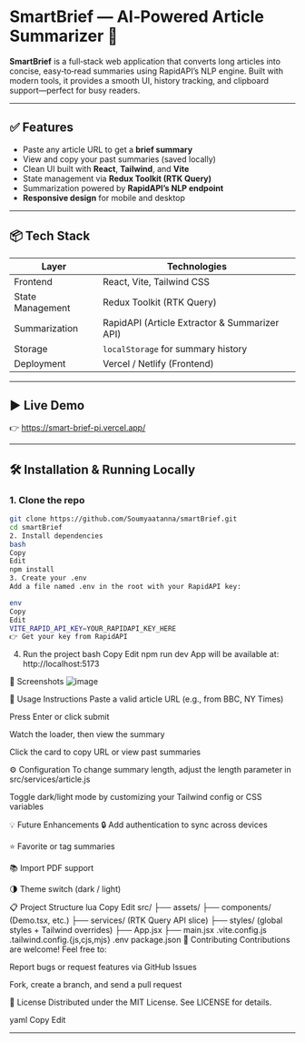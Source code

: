 
# SmartBrief — AI‑Powered Article Summarizer 🚀

**SmartBrief** is a full‑stack web application that converts long articles into concise, easy‑to‑read summaries using RapidAPI’s NLP engine. Built with modern tools, it provides a smooth UI, history tracking, and clipboard support—perfect for busy readers.

---

## ✅ Features

- Paste any article URL to get a **brief summary**
- View and copy your past summaries (saved locally)
- Clean UI built with **React**, **Tailwind**, and **Vite**
- State management via **Redux Toolkit (RTK Query)**
- Summarization powered by **RapidAPI’s NLP endpoint**
- **Responsive design** for mobile and desktop

---

## 📦 Tech Stack

| Layer            | Technologies                                  |
|------------------|-----------------------------------------------|
| Frontend         | React, Vite, Tailwind CSS                     |
| State Management | Redux Toolkit (RTK Query)                     |
| Summarization    | RapidAPI (Article Extractor & Summarizer API) |
| Storage          | `localStorage` for summary history            |
| Deployment       | Vercel / Netlify (Frontend)                   |

---

## ▶️ Live Demo

👉 https://smart-brief-pi.vercel.app/

---

## 🛠️ Installation & Running Locally

### 1. Clone the repo  
```bash
git clone https://github.com/Soumyaatanna/smartBrief.git
cd smartBrief
2. Install dependencies
bash
Copy
Edit
npm install
3. Create your .env
Add a file named .env in the root with your RapidAPI key:

env
Copy
Edit
VITE_RAPID_API_KEY=YOUR_RAPIDAPI_KEY_HERE
👉 Get your key from RapidAPI
```
4. Run the project
bash
Copy
Edit
npm run dev
App will be available at: http://localhost:5173

🎨 Screenshots
![image](https://github.com/user-attachments/assets/94e2e057-0875-4604-9501-7ca1e6d29f58)

💼 Usage Instructions
Paste a valid article URL (e.g., from BBC, NY Times)

Press Enter or click submit

Watch the loader, then view the summary

Click the card to copy URL or view past summaries

⚙️ Configuration
To change summary length, adjust the length parameter in src/services/article.js

Toggle dark/light mode by customizing your Tailwind config or CSS variables

💡 Future Enhancements
🔒 Add authentication to sync across devices

⭐️ Favorite or tag summaries

📚 Import PDF support

🌗 Theme switch (dark / light)

📋 Project Structure
lua
Copy
Edit
src/
├── assets/
├── components/      (Demo.tsx, etc.)
├── services/        (RTK Query API slice)
├── styles/          (global styles + Tailwind overrides)
├── App.jsx
├── main.jsx
.vite.config.js
.tailwind.config.{js,cjs,mjs}
.env
package.json
🤝 Contributing
Contributions are welcome! Feel free to:

Report bugs or request features via GitHub Issues

Fork, create a branch, and send a pull request

📝 License
Distributed under the MIT License. See LICENSE for details.

yaml
Copy
Edit

---
